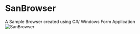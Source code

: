 # SanBrowser
A Sample Browser created using C#/ Windows Form Application
<img src="https://github.com/asangam/SanBrowser/blob/master/Screenshot%20(172).png" alt="SanBrowser">